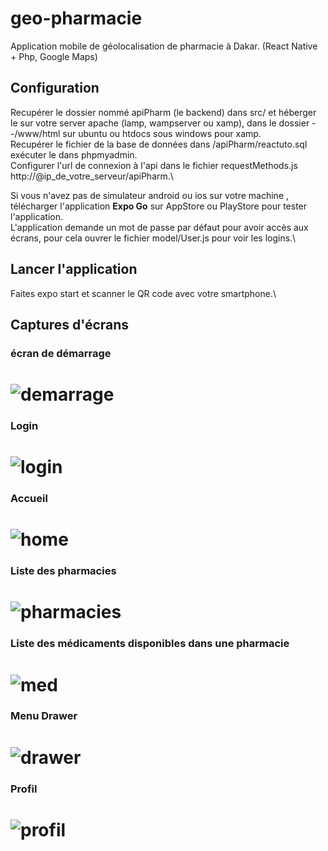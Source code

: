 # geo-pharmacie
Application mobile de géolocalisation de pharmacie  à Dakar. (React Native + Php, Google Maps)

## Configuration

Recupérer le dossier nommé apiPharm (le backend) dans src/ et héberger le sur votre server apache (lamp, wampserver ou xamp),
dans le dossier --/www/html sur ubuntu ou htdocs sous windows pour xamp.\
Recupérer le fichier de la base de données dans /apiPharm/reactuto.sql exécuter le dans phpmyadmin.\
Configurer l'url de connexion à l'api dans le fichier requestMethods.js http://@ip_de_votre_serveur/apiPharm.\

Si vous n'avez pas de simulateur android ou ios sur votre machine , télécharger l'application **Expo Go** sur AppStore ou PlayStore pour 
tester l'application.\
L'application demande un mot de passe par défaut pour avoir accès aux écrans, pour cela ouvrer le fichier model/User.js 
pour voir les logins.\


## Lancer l'application
Faites expo start et scanner le QR code  avec votre smartphone.\

## Captures d'écrans

### écran de démarrage

# ![demarrage](https://github.com/hanseroland/geo-pharmacie/blob/main/captures/pharmApp.PNG)

### Login

# ![login](https://github.com/hanseroland/geo-pharmacie/blob/main/captures/IMG_1734.PNG)

### Accueil

# ![home](https://github.com/hanseroland/geo-pharmacie/blob/main/captures/pharmApp2.PNG)

### Liste des pharmacies

# ![pharmacies](https://github.com/hanseroland/geo-pharmacie/blob/main/captures/IMG_1736.PNG)

### Liste des médicaments disponibles dans une pharmacie

# ![med](https://github.com/hanseroland/geo-pharmacie/blob/main/captures/IMG_1739.PNG)

### Menu Drawer

# ![drawer](https://github.com/hanseroland/geo-pharmacie/blob/main/captures/IMG_1739.PNG)

### Profil

# ![profil](https://github.com/hanseroland/geo-pharmacie/blob/main/captures/IMG_1737.PNG)

